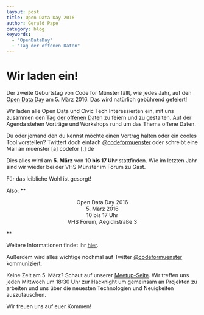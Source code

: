 ```yaml
---
layout: post
title: Open Data Day 2016
author: Gerald Pape
category: blog
keywords:
  - "OpenDataDay"
  - "Tag der offenen Daten"
---
```

# Wir laden ein!

Der zweite Geburtstag von Code for Münster fällt, wie jedes Jahr, auf den [Open Data Day](https://de.opendataday.org/) am 5. März 2016. Das wird natürlich gebührend gefeiert!

Wir laden alle Open Data und Civic Tech Interessierten ein, mit uns zusammen den [Tag der offenen Daten](https://codeformuenster.org/opendataday/) zu feiern und zu gestalten. Auf der Agenda stehen Vorträge und Workshops rund um das Thema offene Daten.

Du oder jemand den du kennst möchte einen Vortrag halten oder ein cooles Tool vorstellen? Twittert doch einfach [@codeformuenster](https://twitter.com/codeformuenster) oder schreibt eine Mail an muenster [a] codefor [.] de

Dies alles wird am **5. März** von **10 bis 17 Uhr** stattfinden. Wie im letzten Jahr sind wir wieder bei der VHS Münster im Forum zu Gast.

Für das leibliche Wohl ist gesorgt!

Also:
**<p align="center">
Open Data Day 2016<br />
5. März 2016<br />
10 bis 17 Uhr<br />
VHS Forum, Aegidiistraße 3
</p>**

Weitere Informationen findet ihr [hier](https://codeformuenster.org/opendataday/).

Außerdem wird alles wichtige nochmal auf Twitter [@codeformuenster](https://twitter.com/codeformuenster) kommuniziert.

Keine Zeit am 5. März? Schaut auf unserer [Meetup-Seite](https://www.meetup.com/OK-Lab-Munster/). Wir treffen uns jeden Mittwoch um 18:30 Uhr zur Hacknight um gemeinsam an Projekten zu arbeiten und uns über die neuesten Technologien und Neuigkeiten auszutauschen.

Wir freuen uns auf euer Kommen!
